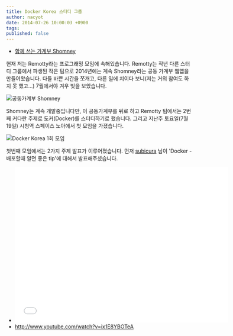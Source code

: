 ```yaml
---
title: Docker Korea 스터디 그룹
author: nacyot
date: 2014-07-26 10:00:03 +0900
tags:
published: false
---
```


* [함께 쓰는 가계부 Shomney](http://www.shomney.com)

현재 저는 Remotty라는 프로그래밍 모임에 속해있습니다. Remotty는 작년 다른 스터디 그룹에서 파생된 작은 팀으로 2014년에는 계속 Shomney라는 공동 가계부 웹앱을 만들어왔습니다. 다들 바쁜 시간을 쪼개고, 다른 일에 치이다 보니(저는 거의 참여도 하지 못 했고...) 7월에서야 겨우 빚을 보았습니다.

![공동가계부 Shomney](http://i.imgur.com/PkUzdCb.png)

Shomney는 계속 개발중입니다만, 이 공동가계부를 뒤로 하고 Remotty 팀에서는 2번째 커다란 주제로 도커(Docker)를 스터디하기로 했습니다. 그리고 지난주 토요일(7월 19일) 시청역 스페이스 노아에서 첫 모임을 가졌습니다.

<!--more-->

![Docker Korea 1회 모임](http://i.imgur.com/kngLZ3Y.png)

첫번째 모임에서는 2가지 주제 발표가 이루어졌습니다. 먼저 [subicura](https://twitter.com/subicura) 님이
'Docker - 배포할때 알면 좋은 tip'에 대해서 발표해주셨습니다.

* <iframe src="//slides.com/chungsubkim/docker-tip/embed" width="576" height="420" scrolling="no" frameborder="0" webkitallowfullscreen mozallowfullscreen allowfullscreen></iframe>
* http://www.youtube.com/watch?v=ix1E8YBOTeA
